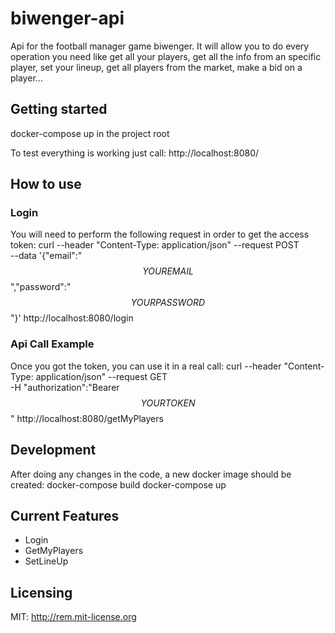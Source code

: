 # biwenger-api
Api for the football manager game biwenger. It will allow you to do every operation 
you need like get all your players, get all the info from an specific player, 
set your lineup, get all players from the market, make a bid on a player...

## Getting started

docker-compose up in the project root

To test everything is working just call: http://localhost:8080/

## How to use

### Login

You will need to perform the following request in order to get the access token:
curl --header "Content-Type: application/json"   --request POST   
--data '{"email":"$$YOUREMAIL$$","password":"$$YOURPASSWORD$$"}' http://localhost:8080/login

### Api Call Example

Once you got the token, you can use it in a real call:
curl --header "Content-Type: application/json" --request GET  
-H "authorization":"Bearer $$YOURTOKEN$$" 
http://localhost:8080/getMyPlayers

## Development

After doing any changes in the code, a new docker image should be created:
docker-compose build
docker-compose up

## Current Features

* Login
* GetMyPlayers
* SetLineUp

## Licensing
MIT: http://rem.mit-license.org
